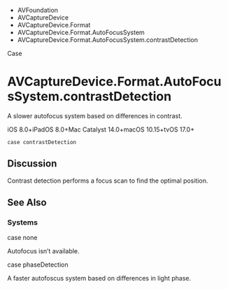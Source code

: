 

- AVFoundation
- AVCaptureDevice
- AVCaptureDevice.Format
- AVCaptureDevice.Format.AutoFocusSystem
-  AVCaptureDevice.Format.AutoFocusSystem.contrastDetection 

Case

# AVCaptureDevice.Format.AutoFocusSystem.contrastDetection

A slower autofocus system based on differences in contrast.

iOS 8.0+iPadOS 8.0+Mac Catalyst 14.0+macOS 10.15+tvOS 17.0+

``` source
case contrastDetection
```

## Discussion

Contrast detection performs a focus scan to find the optimal position.

## See Also

### Systems

case none

Autofocus isn’t available.

case phaseDetection

A faster autofoscus system based on differences in light phase.

